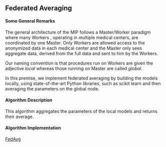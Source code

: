 ## Federated Averaging

#### Some General Remarks

The general architecture of the MIP follows a Master/Worker paradigm where many Workers
, operating in multiple medical centers, are coordinated by one Master. Only Workers
are allowed access to the anonymized data in each medical center and the Master only
sees aggregate data, derived from the full data and sent to him by the Workers.

Our naming convention is that procedures run on Workers are given the adjective _local_
whereas those running on Master are called _global_.

In this premise, we implement federated averaging by building the models locally, using 
state-of-the-art Python libraries, such as scikit learn and then averaging the parameters
on the global node.

#### Algorithm Description

This algorithm aggregates the parameters of the local models and returns their average.

<b><h4>Algorithm Implementation</b></h4>

[FedAvg](../../exareme2/algorithms/in_database/fedaverage.py)
